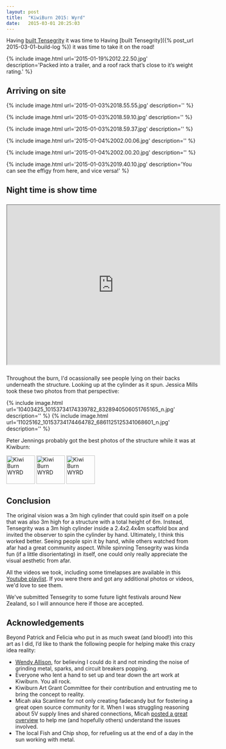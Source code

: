 ```yaml
---
layout: post
title:  "KiwiBurn 2015: Wyrd"
date:   2015-03-01 20:25:03
---
```


Having [built Tensegrity]({{site.baseurl}}/) it was time to
Having [built Tensegrity]({% post_url 2015-03-01-build-log %}) it was time to
take it on the road!

{% include image.html url='2015-01-19%2012.22.50.jpg' description='Packed into a trailer, and a roof rack that’s close to it’s weight rating.' %}

## Arriving on site

{% include image.html url='2015-01-03%2018.55.55.jpg' description='' %}

{% include image.html url='2015-01-03%2018.59.10.jpg' description='' %}

{% include image.html url='2015-01-03%2018.59.37.jpg' description='' %}

{% include image.html url='2015-01-04%2002.00.06.jpg' description='' %}

{% include image.html url='2015-01-04%2002.00.20.jpg' description='' %}

{% include image.html url='2015-01-03%2019.40.10.jpg' description='You can see the effigy from here, and vice versa!' %}

## Night time is show time

<iframe style="display: block; margin: 25px auto 25px auto;" width="560" height="420" allowfullscreen="allowfullscreen" src="http://www.youtube.com/embed/rc7HvZSxNMo"> </iframe>

Throughout the burn, I'd ocassionally see people lying on their backs underneath the structure. Looking up at the cylinder as it spun. Jessica Mills took these two photos from that perspective:

{% include image.html url='10403425_10153734174339782_8328940506051765165_n.jpg' description='' %}
{% include image.html url='11025162_10153734174464782_6861125125341068601_n.jpg' description='' %}

Peter Jennings probably got the best photos of the structure while it was at
Kiwiburn:

<a href="https://www.flickr.com/photos/80568331@N04/16184198430" title="Kiwi Burn WYRD by Peter Jennings, on Flickr"><img src="https://farm8.staticflickr.com/7369/16184198430_fd06f10bed_s.jpg" width="75" height="75" alt="Kiwi Burn WYRD"></a> <a href="https://www.flickr.com/photos/80568331@N04/15749144964" title="Kiwi Burn WYRD by Peter Jennings, on Flickr"><img src="https://farm8.staticflickr.com/7299/15749144964_bdd71ff616_s.jpg" width="75" height="75" alt="Kiwi Burn WYRD"></a> <a href="https://www.flickr.com/photos/80568331@N04/16371577095" title="Kiwi Burn WYRD by Peter Jennings, on Flickr"><img src="https://farm8.staticflickr.com/7445/16371577095_ac84aef515_s.jpg" width="75" height="75" alt="Kiwi Burn WYRD"></a>

## Conclusion

The original vision was a 3m high cylinder that could spin itself on a pole that was also 3m high for a structure with a total height of 6m. Instead, Tensegrity was a 3m high cylinder inside a 2.4x2.4x4m scaffold box and invited the observer to spin the cylinder by hand. Ultimately, I think this worked better. Seeing people spin it by hand, while others watched from afar had a great community aspect. While spinning Tensegrity was kinda fun (if a little disorientating) in itself, one could only really appreciate the visual aesthetic from afar.

All the videos we took, including some timelapses are available in this <a href="https://www.youtube.com/playlist?list=PLRbkixbU0Njz_jmT5p5If9KAZ3-cTVpu9">Youtube playlist</a>. If you were there and got any additional photos or videos, we'd love to see them.

We've submitted Tensegrity to some future light festivals around New Zealand, so I will announce here if those are accepted.

## Acknowledgements

Beyond Patrick and Felicia who put in as much sweat (and blood!) into this art as I did, I’d like to thank the following people for helping make this crazy idea reality:

- [Wendy Allison](http://tatjna.com/), for believing I could do it and not minding the noise of grinding metal, sparks, and circuit breakers popping.
- Everyone who lent a hand to set up and tear down the art work at Kiwiburn. You all rock.
- Kiwiburn Art Grant Committee for their contribution and entrusting me to bring the concept to reality.
- Micah aka Scanlime for not only creating fadecandy but for fostering a great open
  source community for it. When I was struggling reasoning about 5V supply lines and
  shared connections, Micah <a href="https://groups.google.com/d/topic/fadecandy/7gaWM-dFRRE/discussion">posted a great overview</a> to help me (and hopefully
  others) understand the issues involved.
- The local Fish and Chip shop, for refueling us at the end of a day in the sun working with metal.

